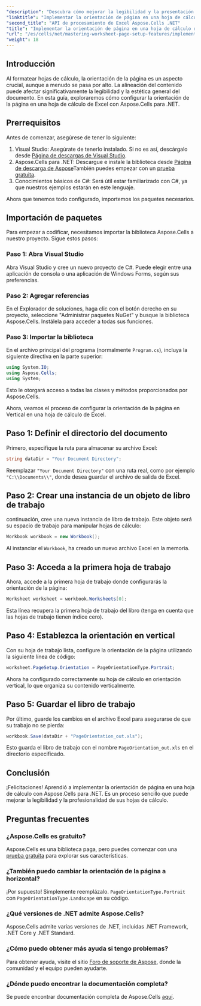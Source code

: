 ```yaml
---
"description": "Descubra cómo mejorar la legibilidad y la presentación de sus hojas de cálculo de Excel cambiando la orientación de la página con Aspose.Cells para .NET. Esta guía paso a paso le guiará por el proceso con un ejemplo claro."
"linktitle": "Implementar la orientación de página en una hoja de cálculo de Excel"
"second_title": "API de procesamiento de Excel Aspose.Cells .NET"
"title": "Implementar la orientación de página en una hoja de cálculo de Excel"
"url": "/es/cells/net/mastering-worksheet-page-setup-features/implement-page-orientation-in-excel-worksheet/"
"weight": 18
---
```


## Introducción

Al formatear hojas de cálculo, la orientación de la página es un aspecto crucial, aunque a menudo se pasa por alto. La alineación del contenido puede afectar significativamente la legibilidad y la estética general del documento. En esta guía, exploraremos cómo configurar la orientación de la página en una hoja de cálculo de Excel con Aspose.Cells para .NET.

## Prerrequisitos

Antes de comenzar, asegúrese de tener lo siguiente:

1. Visual Studio: Asegúrate de tenerlo instalado. Si no es así, descárgalo desde [Página de descargas de Visual Studio](https://visualstudio.microsoft.com/vs/).
2. Aspose.Cells para .NET: Descargue e instale la biblioteca desde [Página de descarga de Aspose](https://releases.aspose.com/cells/net/)También puedes empezar con un [prueba gratuita](https://releases.aspose.com/).
3. Conocimientos básicos de C#: Será útil estar familiarizado con C#, ya que nuestros ejemplos estarán en este lenguaje.

Ahora que tenemos todo configurado, importemos los paquetes necesarios.

## Importación de paquetes

Para empezar a codificar, necesitamos importar la biblioteca Aspose.Cells a nuestro proyecto. Sigue estos pasos:

### Paso 1: Abra Visual Studio

Abra Visual Studio y cree un nuevo proyecto de C#. Puede elegir entre una aplicación de consola o una aplicación de Windows Forms, según sus preferencias.

### Paso 2: Agregar referencias

En el Explorador de soluciones, haga clic con el botón derecho en su proyecto, seleccione "Administrar paquetes NuGet" y busque la biblioteca Aspose.Cells. Instálela para acceder a todas sus funciones.

### Paso 3: Importar la biblioteca

En el archivo principal del programa (normalmente `Program.cs`), incluya la siguiente directiva en la parte superior:

```csharp
using System.IO;
using Aspose.Cells;
using System;
```

Esto le otorgará acceso a todas las clases y métodos proporcionados por Aspose.Cells.

Ahora, veamos el proceso de configurar la orientación de la página en Vertical en una hoja de cálculo de Excel.

## Paso 1: Definir el directorio del documento

Primero, especifique la ruta para almacenar su archivo Excel:

```csharp
string dataDir = "Your Document Directory";
```

Reemplazar `"Your Document Directory"` con una ruta real, como por ejemplo `"C:\\Documents\\"`, donde desea guardar el archivo de salida de Excel.

## Paso 2: Crear una instancia de un objeto de libro de trabajo

continuación, cree una nueva instancia de libro de trabajo. Este objeto será su espacio de trabajo para manipular hojas de cálculo:

```csharp
Workbook workbook = new Workbook();
```

Al instanciar el `Workbook`, ha creado un nuevo archivo Excel en la memoria.

## Paso 3: Acceda a la primera hoja de trabajo

Ahora, accede a la primera hoja de trabajo donde configurarás la orientación de la página:

```csharp
Worksheet worksheet = workbook.Worksheets[0];
```

Esta línea recupera la primera hoja de trabajo del libro (tenga en cuenta que las hojas de trabajo tienen índice cero).

## Paso 4: Establezca la orientación en vertical

Con su hoja de trabajo lista, configure la orientación de la página utilizando la siguiente línea de código:

```csharp
worksheet.PageSetup.Orientation = PageOrientationType.Portrait;
```

Ahora ha configurado correctamente su hoja de cálculo en orientación vertical, lo que organiza su contenido verticalmente.

## Paso 5: Guardar el libro de trabajo

Por último, guarde los cambios en el archivo Excel para asegurarse de que su trabajo no se pierda:

```csharp
workbook.Save(dataDir + "PageOrientation_out.xls");
```

Esto guarda el libro de trabajo con el nombre `PageOrientation_out.xls` en el directorio especificado.

## Conclusión

¡Felicitaciones! Aprendió a implementar la orientación de página en una hoja de cálculo con Aspose.Cells para .NET. Es un proceso sencillo que puede mejorar la legibilidad y la profesionalidad de sus hojas de cálculo.

## Preguntas frecuentes

### ¿Aspose.Cells es gratuito?

Aspose.Cells es una biblioteca paga, pero puedes comenzar con una [prueba gratuita](https://releases.aspose.com/) para explorar sus características.

### ¿También puedo cambiar la orientación de la página a horizontal?

¡Por supuesto! Simplemente reemplázalo. `PageOrientationType.Portrait` con `PageOrientationType.Landscape` en su código.

### ¿Qué versiones de .NET admite Aspose.Cells?

Aspose.Cells admite varias versiones de .NET, incluidas .NET Framework, .NET Core y .NET Standard.

### ¿Cómo puedo obtener más ayuda si tengo problemas?

Para obtener ayuda, visite el sitio [Foro de soporte de Aspose](https://forum.aspose.com/c/cells/9), donde la comunidad y el equipo pueden ayudarte.

### ¿Dónde puedo encontrar la documentación completa?

Se puede encontrar documentación completa de Aspose.Cells [aquí](https://reference.aspose.com/cells/net/).